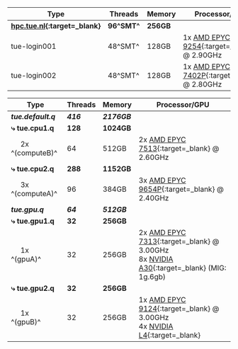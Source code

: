 | Type                                                 | Threads     | Memory    | Processor/GPU                                                                                     |
|------------------------------------------------------|-------------|-----------|---------------------------------------------------------------------------------------------------|
| **[hpc.tue.nl](https://hpc.tue.nl){:target=_blank}** | **96^SMT^** | **256GB** |                                                                                                   |
| tue-login001                                         | 48^SMT^     | 128GB     | 1x [AMD EPYC 9254](https://www.amd.com/en/products/cpu/amd-epyc-9254){:target=_blank} @ 2.90GHz   |
| tue-login002                                         | 48^SMT^     | 128GB     | 1x [AMD EPYC 7402P](https://www.amd.com/en/products/cpu/amd-epyc-7402p){:target=_blank} @ 2.80GHz |

| Type                                     | Threads   | Memory       | Processor/GPU                                                                                                                                                                                                                                |
|------------------------------------------|-----------|--------------|----------------------------------------------------------------------------------------------------------------------------------------------------------------------------------------------------------------------------------------------|
| **_tue.default.q_**                      | **_416_** | **_2176GB_** |                                                                                                                                                                                                                                              |
| **⤷ tue.cpu1.q**                         | **128**   | **1024GB**   |                                                                                                                                                                                                                                              |
| &nbsp;&nbsp;&nbsp;&nbsp; 2x ^(computeB)^ | 64        | 512GB        | 2x [AMD EPYC 7513](https://www.amd.com/en/products/cpu/amd-epyc-7513){:target=_blank} @ 2.60GHz                                                                                                                                              |
| **⤷ tue.cpu2.q**                         | **288**   | **1152GB**   |                                                                                                                                                                                                                                              |
| &nbsp;&nbsp;&nbsp;&nbsp; 3x ^(computeA)^ | 96        | 384GB        | 3x [AMD EPYC 9654P](https://www.amd.com/en/products/processors/server/epyc/4th-generation-9004-and-8004-series/amd-epyc-9654p.html){:target=_blank} @ 2.40GHz                                                                                |
| **_tue.gpu.q_**                          | **_64_**  | **_512GB_**  |                                                                                                                                                                                                                                              |
| **⤷ tue.gpu1.q**                         | **32**    | **256GB**    |                                                                                                                                                                                                                                              |
| &nbsp;&nbsp;&nbsp;&nbsp; 1x ^(gpuA)^                              | 32        | 256GB        | 2x [AMD EPYC 7313](https://www.amd.com/en/products/cpu/amd-epyc-7313){:target=_blank} @ 3.00GHz<br/>8x [NVIDIA A30](https://www.nvidia.com/en-gb/data-center/products/a30-gpu/){:target=_blank} (MIG: 1g.6gb)                                    |
| **⤷ tue.gpu2.q**                         | **32**    | **256GB**    |                                                                                                                                                                                                                                              |
| &nbsp;&nbsp;&nbsp;&nbsp; 1x ^(gpuB)^                              | 32        | 256GB        | 1x [AMD EPYC 9124](https://www.amd.com/en/products/processors/server/epyc/4th-generation-9004-and-8004-series/amd-epyc-9124.html){:target=_blank} @ 3.00GHz<br/>4x [NVIDIA L4](https://www.nvidia.com/en-us/data-center/l4/){:target=_blank} |

